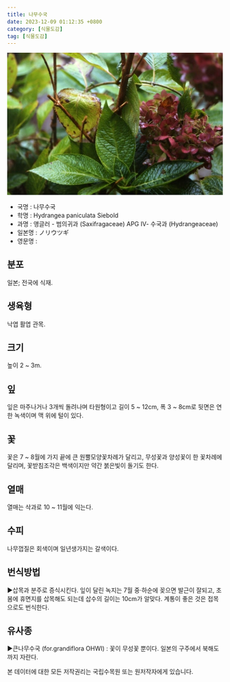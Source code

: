 ```yaml
---
title: 나무수국
date: 2023-12-09 01:12:35 +0800
category: [식물도감]
tag: [식물도감]
---
```




![나무수국](/assets/img/fileUpload/plants/basic/Saxifragaceae/Hydrangea/15609/1_th2.JPG)
- 국명 : 나무수국
- 학명 : Hydrangea paniculata Siebold
- 과명 : 앵글러 - 범의귀과 (Saxifragaceae) APG Ⅳ- 수국과 (Hydrangeaceae)
- 일본명 : ノリウツギ
- 영문명 : 


## 분포
일본; 전국에 식재.
## 생육형
낙엽 활엽 관목.
## 크기
높이 2 ~ 3m.
## 잎
잎은 마주나거나 3개씩 돌려나며 타원형이고 길이 5 ~ 12cm, 폭 3 ~ 8cm로 뒷면은 연한 녹색이며 맥 위에 털이 있다.
## 꽃
꽃은 7 ~ 8월에 가지 끝에 큰 원뿔모양꽃차례가 달리고, 무성꽃과 양성꽃이 한 꽃차례에 달리며, 꽃받침조각은 백색이지만 약간 붉은빛이 돌기도 한다.
## 열매
열매는 삭과로 10 ~ 11월에 익는다.
## 수피
나무껍질은 회색이며 일년생가지는 갈색이다.
## 번식방법
▶삽목과 분주로 증식시킨다. 잎이 달린 녹지는 7월 중·하순에 꽂으면 발근이 잘되고, 초봄에 휴면지를 삽목해도 되는데 삽수의 길이는 10cm가 알맞다. 계통이 좋은 것은 접목으로도 번식한다.
## 유사종
▶큰나무수국 (for.grandiflora OHWI) : 꽃이 무성꽃 뿐이다. 일본의 구주에서 북해도까지 자란다.






본 데이터에 대한 모든 저작권리는 국립수목원 또는 원저작자에게 있습니다.
